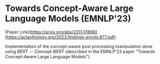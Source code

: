 # Towards Concept-Aware Large Language Models (EMNLP'23)
[Paper Link](https://arxiv.org/abs/2311.01866](https://aclanthology.org/2023.findings-emnlp.877.pdf)

Implementation of the concept-aware post processing manipulation done using BERT -- Concept-BERT (described in the EMNLP'23 paper "Towards Concept-Aware Large Language Models").
